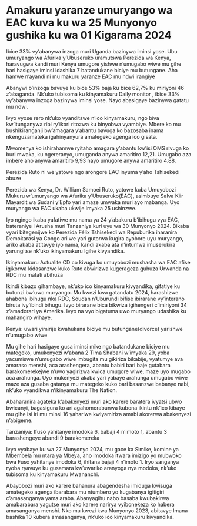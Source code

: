 # Amakuru yaranze umuryango wa EAC kuva ku wa 25 Munyonyo gushika ku wa 01 Kigarama 2024

Ibice 33% vy’abanywa inzoga muri Uganda bazinywa iminsi yose. Ubu umuryango wa Afurika y’Ubuseruko uramutswa Perezida wa Kenya, haravugwa kandi muri Kenya umugore yishwe n’umugabo wiwe mu gihe hari hasigaye iminsi idashika 7 batandukane biciye mu butungane. Aha hamwe n’ayandi ni mu makuru yaranze EAC mu ndwi irangiye

Abanywi b’inzoga bavuye ku bice 53% baja ku bice 62,7% ku miriyoni 46 z’abaganda. Nk’uko tubisoma ku kinyamakuru Daily monitor , ibice 33% vy’abanywa inzoga bazinywa iminsi yose. Nayo abasigaye bazinywa gatatu mu ndwi.

Ivyo vyose rero nk’uko vyanditswe n’ico kinyamakuru, ngo biva kw’itunganywa ribi ry’ikori ritozwa ku binyobwa vyambiye. Mbere ko mu bushikiranganji bw’amagara y’abantu bavuga ko bazosaba inama nkenguzamateka igahinyanyura amategeko agenga ico gisata.

Mwomenya ko ishirahamwe ryitaho amagara y’abantu kw’isi OMS rivuga ko buri mwaka, ku ngereranyo, umuganda anywa amaritiro 12,21. Umugabo aza imbere aho anywa amaritiro 9,93 nayo umugore anywa amaritiro 4.88.

Perezida Ruto ni we yatowe ngo arongore EAC inyuma y’aho Tshisekedi abuze

Perezida wa Kenya, Dr. William Samoei Ruto, yatowe kuba Umuyobozi Mukuru w’umuryango wa Afurika y’Ubuseruko(EAC), asimbuye Salva Kiir Mayardit wa Sudani y’Epfo yari amaze umwaka muri ayo mabanga. Uyo muryango wa EAC ukaba ukwije imyaka 25 ushinzwe.

Iyo ngingo ikaba yafatiwe mu nama ya 24 y’abakuru b’ibihugu vya EAC, bateraniye i Arusha muri Tanzaniya kuri uyu wa 30 Munyonyo 2024. Bikaba vyari bitegenijwe ko Perezida Félix Tshisekedi wa Repuburika iharanira Demokarasi ya Congo ari we yari gutorwa kugira ayobore uyu muryango, ariko akaba atitavye iyo nama, kandi akaba ata n’intumwa imuserukira yarungitse nk’uko ikinyamakuru Igihe kivyandika.

Ikinyamakuru Actualite CD co kivuga ko umuyobozi mushasha wa EAC afise igikorwa kidasanzwe kuko Ruto abwirizwa kugerageza guhuza Urwanda na RDC mu matati abihuza

Ikindi kibazo gihambaye, nk’uko ico kinyamakuru kivyandika, gifatiye ku butunzi bw’uwo muryango. Mu kwezi kwa gatandatu 2024, harashizwe ahabona ibihugu nka RDC, Soudan n’Uburundi bifise ibirarane vy’interano biruta ivy’ibindi bihugu. Ivyo birarane bica bikwiza igihengeri c’imiriyoni 34 z’amadorari ya Amerika. Ivyo na vyo bigatuma uwo muryango udashika ku mahangiro wihaye.

Kenya: uwari yimirije kwahukana biciye mu butungane(divorce) yarishwe n’umugabo wiwe

Mu gihe hari hasigaye gusa iminsi mike ngo batandukane biciye mu mategeko, umukenyezi w’abana 2 Tima Shabani w’imyaka 29, yoba yacumiswe n’umugabo wiwe imbugita mu gikiriza bikabije, vyatumye ava amaraso menshi, aca arashengera, abantu babiri bari baje gutabara barakomerekejwe n’uwo yagirizwa kwica umugore wiwe, maze uyo mugabo aca arahunga. Uyo mukenyezi akaba yari yabaye arahunga umugabo wiwe maze aza gusaba gatanya mu mategeko kuko bari basanzwe babanye nabi, nk’uko vyandikwa n’ikinyamakuru The Nation.

Abaharanira agateka k’abakenyezi muri ako karere baratera ivyatsi ubwo bwicanyi, bagasigura ko ari agahomerabunwa kubona ikintu nk’ico kibaye mu gihe isi iri mu minsi 16 yahariwe kwiyamiriza amabi akorerwa abakenyezi n’abigeme.

Tanzaniya: Ifuso yahitanye imodoka 6, babaji 4 n’imoto 1, abantu 3 barashengeye abandi 9 barakomereka

Ivyo vyabaye ku wa 27 Munyonyo 2024, mu gace ka Simike, komine ya Mbembela mu ntara ya Mbeya, aho imodoka itwara imizigo yo mubwoko bwa Fuso yahitanye imodoka 6, ihitana bajaji 4 n’imoto 1. Iryo sanganya ryoba ryavuye ku gusamara kw’uwariko aranyoga nya modoka, nk’uko tubisoma ku kinyamakuru Mwananchi.

Abayobozi muri ako karere bahanura abagendesha imiduga kwisuga amategeko agenga ibarabara mu ntumbero yo kugabanya igitigiri c’amasanganya yama araba. Abanyagihu nabo basaba kwubakirwa amabarabara yagutse muri ako karere narirya vyibonekeza ko habera amasanganya menshi. Nko mu kwezi kwa Munyonyo 2023, abitavye Imana bashika 10 kubera amasanganya, nk’uko ico kinyamakuru kivyandika.